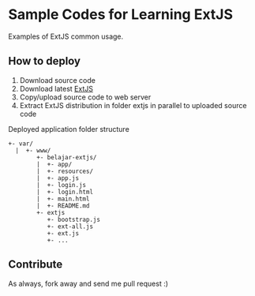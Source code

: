 Sample Codes for Learning ExtJS
===============================

Examples of ExtJS common usage.

How to deploy
-------------

1. Download source code
2. Download latest [ExtJS](http://www.sencha.com/products/extjs/)
3. Copy/upload source code to web server
4. Extract ExtJS distribution in folder extjs in parallel to uploaded source code

Deployed application folder structure

    +- var/
      |  +- www/
            +- belajar-extjs/
            |  +- app/
            |  +- resources/
            |  +- app.js
            |  +- login.js
            |  +- login.html
            |  +- main.html
            |  +- README.md
            +- extjs
               +- bootstrap.js
               +- ext-all.js
               +- ext.js
               +- ...


Contribute
----------

As always, fork away and send me pull request :)